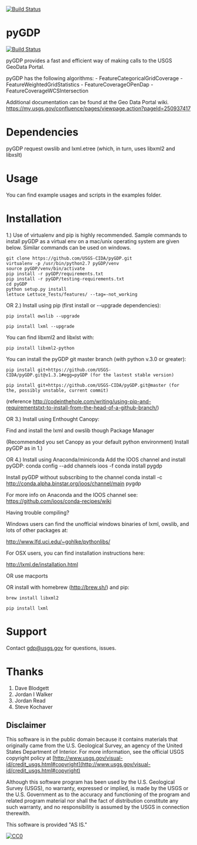 [![Build Status](https://travis-ci.org/USGS-CIDA/pyGDP.svg?branch=master)](https://travis-ci.org/USGS-CIDA/pyGDP)

pyGDP
=====

[![Build Status](https://travis-ci.org/USGS-CIDA/pyGDP.svg?branch=master)](https://travis-ci.org/USGS-CIDA/pyGDP)

pyGDP provides a fast and efficient way of making calls to the USGS GeoData Portal.

pyGDP has the following algorithms:
	- FeatureCategoricalGridCoverage
	- FeatureWeightedGridStatistics
	- FeatureCoverageOPenDap
	- FeatureCoverageWCSIntersection

Additional documentation can be found at the Geo Data Portal wiki. 
https://my.usgs.gov/confluence/pages/viewpage.action?pageId=250937417

Dependencies
=================

pyGDP request owslib and lxml.etree (which, in turn, uses libxml2 and libxslt)

Usage
=================

You can find example usages and scripts in the examples folder.

Installation
==================
1.) Use of virtualenv and pip is highly recommended. Sample commands to install pyGDP as a virtual env on a mac/unix operating system are given below. Similar commands can be used on windows. 

```
git clone https://github.com/USGS-CIDA/pyGDP.git
virtualenv -p /usr/bin/python2.7 pyGDP/venv
source pyGDP/venv/bin/activate
pip install -r pyGDP/requirements.txt
pip install -r pyGDP/testing-requirements.txt
cd pyGDP
python setup.py install
lettuce Lettuce_Tests/features/ --tag=-not_working
```
OR
2.) Install using pip (first install or --upgrade dependencies):

	pip install owslib --upgrade

	pip install lxml --upgrade

You can find libxml2 and libxlst with:
	
	pip install libxml2-python

You can install the pyGDP git master branch (with python v.3.0 or greater):
	
	pip install git+https://github.com/USGS-CIDA/pyGDP.git@v1.3.1#egg=pyGDP (for the lastest stable version)

	pip install git+https://github.com/USGS-CIDA/pyGDP.git@master (for the, possibly unstable, current commit)

(reference http://codeinthehole.com/writing/using-pip-and-requirementstxt-to-install-from-the-head-of-a-github-branch/)

OR
3.) Install using Enthought Canopy:

Find and install the lxml and owslib though Package Manager

(Recommended you set Canopy as your default python environment)
Install pyGDP as in 1.)

OR
4.) Install using Anaconda/miniconda
Add the IOOS channel and install pyGDP:
    conda config --add channels ioos -f
    conda install pygdp

Install pyGDP without subscribing to the channel
    conda install -c http://conda.alpha.binstar.org/ioos/channel/main pygdp

For more info on Anaconda and the IOOS channel see:
    https://github.com/ioos/conda-recipes/wiki

Having trouble compiling?

Windows users can find the unofficial windows binaries of lxml, owslib, and lots of other packages at:

http://www.lfd.uci.edu/~gohlke/pythonlibs/ 

For OSX users, you can find installation instructions here:

http://lxml.de/installation.html

OR use macports

OR install with homebrew (http://brew.sh/) and pip:

    brew install libxml2

    pip install lxml


Support
=================
Contact gdp@usgs.gov for questions, issues.

Thanks
=================
1. Dave Blodgett
2. Jordan I Walker
3. Jordan Read
4. Steve Kochaver

Disclaimer
----------
This software is in the public domain because it contains materials that originally came from the U.S. Geological Survey, an agency of the United States Department of Interior. For more information, see the official USGS copyright policy at [http://www.usgs.gov/visual-id/credit_usgs.html#copyright](http://www.usgs.gov/visual-id/credit_usgs.html#copyright)


Although this software program has been used by the U.S. Geological Survey (USGS), no warranty, expressed or implied, is made by the USGS or the U.S. Government as to the accuracy and functioning of the program and related program material nor shall the fact of distribution constitute any such warranty, and no responsibility is assumed by the USGS in connection therewith.

This software is provided "AS IS."


 [
    ![CC0](http://i.creativecommons.org/p/zero/1.0/88x31.png)
  ](http://creativecommons.org/publicdomain/zero/1.0/)
